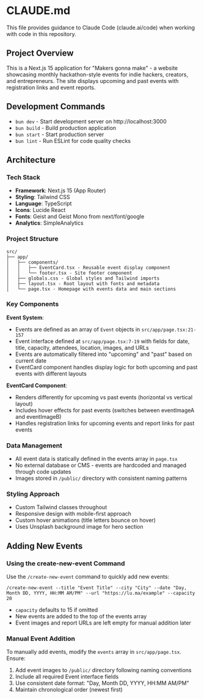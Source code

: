 # CLAUDE.md

This file provides guidance to Claude Code (claude.ai/code) when working with code in this repository.

## Project Overview

This is a Next.js 15 application for "Makers gonna make" - a website showcasing monthly hackathon-style events for indie hackers, creators, and entrepreneurs. The site displays upcoming and past events with registration links and event reports.

## Development Commands

- `bun dev` - Start development server on http://localhost:3000
- `bun build` - Build production application  
- `bun start` - Start production server
- `bun lint` - Run ESLint for code quality checks

## Architecture

### Tech Stack
- **Framework**: Next.js 15 (App Router)
- **Styling**: Tailwind CSS
- **Language**: TypeScript
- **Icons**: Lucide React
- **Fonts**: Geist and Geist Mono from next/font/google
- **Analytics**: SimpleAnalytics

### Project Structure
```
src/
├── app/
│   ├── components/
│   │   ├── EventCard.tsx - Reusable event display component
│   │   └── footer.tsx - Site footer component
│   ├── globals.css - Global styles and Tailwind imports
│   ├── layout.tsx - Root layout with fonts and metadata
│   └── page.tsx - Homepage with events data and main sections
```

### Key Components

**Event System**: 
- Events are defined as an array of `Event` objects in `src/app/page.tsx:21-157`
- Event interface defined at `src/app/page.tsx:7-19` with fields for date, title, capacity, attendees, location, images, and URLs
- Events are automatically filtered into "upcoming" and "past" based on current date
- EventCard component handles display logic for both upcoming and past events with different layouts

**EventCard Component**:
- Renders differently for upcoming vs past events (horizontal vs vertical layout)
- Includes hover effects for past events (switches between eventImageA and eventImageB)
- Handles registration links for upcoming events and report links for past events

### Data Management
- All event data is statically defined in the events array in `page.tsx`
- No external database or CMS - events are hardcoded and managed through code updates
- Images stored in `/public/` directory with consistent naming patterns

### Styling Approach
- Custom Tailwind classes throughout
- Responsive design with mobile-first approach
- Custom hover animations (title letters bounce on hover)
- Uses Unsplash background image for hero section

## Adding New Events

### Using the create-new-event Command
Use the `/create-new-event` command to quickly add new events:

```
/create-new-event --title "Event Title" --city "City" --date "Day, Month DD, YYYY, HH:MM AM/PM" --url "https://lu.ma/example" --capacity 20
```

- `capacity` defaults to 15 if omitted
- New events are added to the top of the events array
- Event images and report URLs are left empty for manual addition later

### Manual Event Addition
To manually add events, modify the `events` array in `src/app/page.tsx`. Ensure:
1. Add event images to `/public/` directory following naming conventions
2. Include all required Event interface fields
3. Use consistent date format: "Day, Month DD, YYYY, HH:MM AM/PM"
4. Maintain chronological order (newest first)